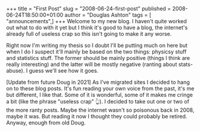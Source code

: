 +++
title = "First Post"
slug = "2008-06-24-first-post"
published = 2008-06-24T18:50:00+01:00
author = "Douglas Ashton"
tags = [ "announcements",]
+++
Welcome to my new blog. I haven't quite worked out what to do with it
yet but I think it's good to have a blog, the internet's already full of
useless crap so this isn't going to make it any worse.  
  
Right now I'm writing my thesis so I doubt I'll be putting much on here
but when I do I suspect it'll mainly be based on the two things:
physicsy stuff and statistics stuff. The former should be mainly
positive (things I think are really interesting) and the latter will be
mostly negative (ranting about stats-abuse). I guess we'll see how it
goes.

[Update from future Doug in 2021]
As I've migrated sites I decided to hang on to these blog posts. It's fun reading your own voice from the past, it's me but different, I like that. Some of it is wonderful, some of it makes me cringe a bit (like the phrase "useless crap" 👆). I decided to take out one or two of the more ranty posts. Maybe the internet wasn't so poisonous back in 2008, maybe it was. But reading it now I thought they could probably be retired. Anyway, enough from old Doug.
